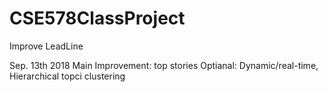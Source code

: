# CSE578ClassProject
Improve LeadLine

Sep. 13th 2018
Main Improvement: top stories
Optianal: Dynamic/real-time, Hierarchical topci clustering
